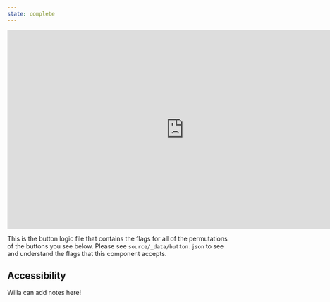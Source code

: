 ```yaml
---
state: complete
---
```


<iframe style="border: none;" width="800" height="450" src="https://www.figma.com/embed?embed_host=share&url=https%3A%2F%2Fwww.figma.com%2Ffile%2FqShodlfNCJHb8n03IFyApM%2FWorking-Component-Library%3Fnode-id%3D2889%253A63189" allowfullscreen></iframe>

This is the button logic file that contains the flags for all of the permutations of the buttons you see below. Please see `source/_data/button.json` to see and understand the flags that this component accepts.

## Accessibility
Willa can add notes here!